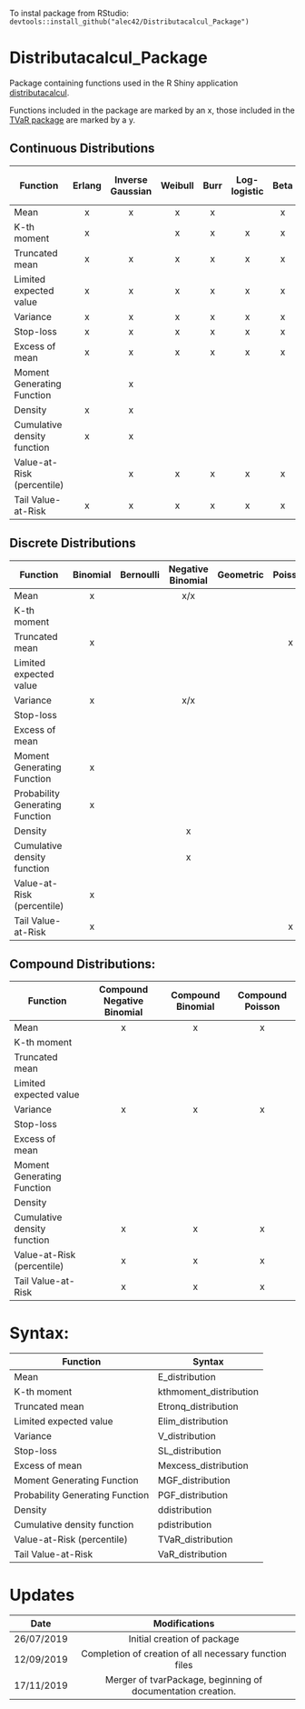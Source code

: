 To instal package from RStudio: `devtools::install_github("alec42/Distributacalcul_Package")`

# Distributacalcul_Package

Package containing functions used in the R Shiny application [distributacalcul](https://alec42.shinyapps.io/distributacalcul/).

Functions included in the package are marked by an x, those included in the [TVaR package](https://github.com/gabrielcrepeault/tvarPackage) are marked by a y.

## Continuous Distributions

| Function                    | Erlang | Inverse Gaussian | Weibull | Burr | Log-logistic | Beta | Gamma | Pareto | Generalized F-distribution | Lognormal | Exponential | Uniform | Normal |
| --------------------------- |:------:|:----------------:|:-------:|:----:|:------------:|:----:|:-----:|:------:|:--------------------------:|:---------:|:-----------:|:-------:|:------:|
| Mean                        | x      | x                | x       | x    |              | x    | x     | x      |                            | x         | x           | x       |        |
| K-th moment                 | x      |                  | x       | x    | x            | x    | x     | x      |                            | x         |             |         |        |
| Truncated mean              | x      | x                | x       | x    | x            | x    | x     | x      |                            | x         | x           | x       | x      |
| Limited expected value      | x      | x                | x       | x    | x            | x    | x     | x      |                            | x         | x           | x       | x      |
| Variance                    | x      | x                | x       | x    | x            | x    | x     | x      |                            | x         | x           | x       |        |
| Stop-loss                   | x      | x                | x       | x    | x            | x    | x     | x      |                            | x         | x           | x       | x      |
| Excess of mean              | x      | x                | x       | x    | x            | x    | x     | x      |                            | x         | x           | x       | x      |
| Moment Generating Function  |        | x                |         |      |              |      |       |        |                            |           |             |         |        |
| Density                     | x      | x                |         |      |              |      |       |        |                            |           |             |         |        |
| Cumulative density function | x      | x                |         |      |              |      |       |        | x                          |           |             |         |        |
| Value-at-Risk (percentile)  |        | x                | x       | x    | x            | x    | x     | x      | x                          | x         | x           | x       | x      |
| Tail Value-at-Risk          | x      | x                | x       | x    | x            | x    | x     | x      |                            | x         | x           |         | x      |

## Discrete Distributions

| Function                    | Binomial | Bernoulli | Negative Binomial | Geometric | Poisson | Uniform | Logarithmic | Hypergeometric |
| --------------------------- |:--------:|:---------:|:-----------------:|:---------:|:-------:|:-------:|:-----------:|:--------------:|
| Mean                        | x        |           | x/x               |           |         | x       | x           | x              |
| K-th moment                 |          |           |                   |           |         |         |             |                |
| Truncated mean              | x        |           |                   |           |  x      |         |             |                |
| Limited expected value      |          |           |                   |           |         |         |             |                |
| Variance                    | x        |           | x/x               |           |         | x       | x           | x              |
| Stop-loss                   |          |           |                   |           |         |         |             |                |
| Excess of mean              |          |           |                   |           |         |         |             |                |
| Moment Generating Function  | x        |           |                   |           |         |         |             |                |
| Probability Generating Function | x        |           |                   |           |         |         |             |                |
| Density                     |          |           | x                 |           |         | x       |             |                |
| Cumulative density function |          |           | x                 |           |         | x       |             |                |
| Value-at-Risk (percentile)  | x        |           |                   |           |         |         |             |                |
| Tail Value-at-Risk          | x        |           |                   |           | x       |         |             |                |

## Compound Distributions:

| Function                    | Compound Negative Binomial | Compound Binomial | Compound Poisson |
| --------------------------- |:--------------------------:|:-----------------:|:----------------:|
| Mean                        | x                          | x                 | x                |
| K-th moment                 |                            |                   |                  |
| Truncated mean              |                            |                   |                  |
| Limited expected value      |                            |                   |                  |
| Variance                    | x                          | x                 | x                |
| Stop-loss                   |                            |                   |                  |
| Excess of mean              |                            |                   |                  |
| Moment Generating Function  |                            |                   |                  |
| Density                     |                            |                   |                  |
| Cumulative density function | x                          | x                 | x                |
| Value-at-Risk (percentile)  | x                          | x                 | x                |
| Tail Value-at-Risk          | x                          | x                 | x                |

# Syntax:

| Function                    | Syntax                 |
| --------------------------- | ---------------------- |
| Mean                        | E_distribution         |
| K-th moment                 | kthmoment_distribution |
| Truncated mean              | Etronq_distribution    |
| Limited expected value      | Elim_distribution      |
| Variance                    | V_distribution         |
| Stop-loss                   | SL_distribution        |
| Excess of mean              | Mexcess_distribution   |
| Moment Generating Function  | MGF_distribution       |
| Probability Generating Function  | PGF_distribution       |
| Density                     | ddistribution          |
| Cumulative density function | pdistribution          |
| Value-at-Risk (percentile)  | TVaR_distribution      |
| Tail Value-at-Risk          | VaR_distribution       |

# Updates

| Date       | Modifications                                               |
|:----------:|:-----------------------------------------------------------:|
| 26/07/2019 | Initial creation of package                                 |
| 12/09/2019 | Completion of creation of all necessary function files      |
| 17/11/2019 | Merger of tvarPackage, beginning of documentation creation. |
